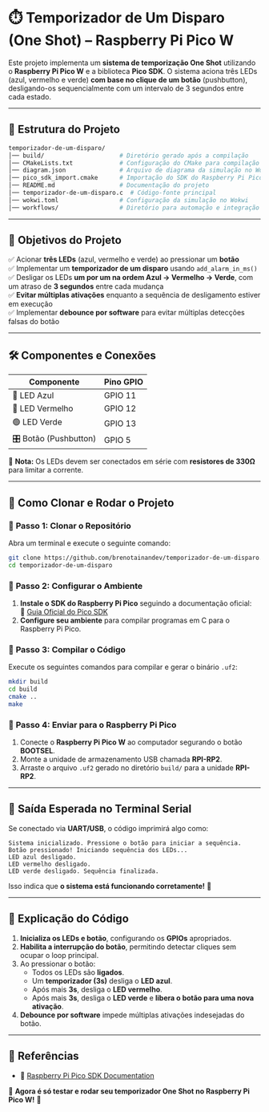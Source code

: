 # ⏱️ Temporizador de Um Disparo (One Shot) – Raspberry Pi Pico W

Este projeto implementa um **sistema de temporização One Shot** utilizando o **Raspberry Pi Pico W** e a biblioteca **Pico SDK**. O sistema aciona três LEDs (azul, vermelho e verde) **com base no clique de um botão** (pushbutton), desligando-os sequencialmente com um intervalo de 3 segundos entre cada estado.

---

## 📂 **Estrutura do Projeto**
```bash
temporizador-de-um-disparo/
│── build/                     # Diretório gerado após a compilação
│── CMakeLists.txt             # Configuração do CMake para compilação do projeto
│── diagram.json               # Arquivo de diagrama da simulação no Wokwi
│── pico_sdk_import.cmake      # Importação do SDK do Raspberry Pi Pico
│── README.md                  # Documentação do projeto
│── temporizador-de-um-disparo.c  # Código-fonte principal
│── wokwi.toml                 # Configuração da simulação no Wokwi
│── workflows/                 # Diretório para automação e integração contínua
```

---

## 🎯 **Objetivos do Projeto**
✅ Acionar **três LEDs** (azul, vermelho e verde) ao pressionar um **botão**  
✅ Implementar um **temporizador de um disparo** usando `add_alarm_in_ms()`  
✅ Desligar os LEDs **um por um na ordem Azul → Vermelho → Verde**, com um atraso de **3 segundos** entre cada mudança  
✅ **Evitar múltiplas ativações** enquanto a sequência de desligamento estiver em execução  
✅ Implementar **debounce por software** para evitar múltiplas detecções falsas do botão  

---

## 🛠 **Componentes e Conexões**
| **Componente**  | **Pino GPIO** |
|----------------|-------------|
| 🔵 LED Azul    | GPIO 11 |
| 🔴 LED Vermelho | GPIO 12 |
| 🟢 LED Verde   | GPIO 13 |
| 🎛️ Botão (Pushbutton) | GPIO 5 |

📌 **Nota:** Os LEDs devem ser conectados em série com **resistores de 330Ω** para limitar a corrente.

---

## 🚀 **Como Clonar e Rodar o Projeto**
### 📌 **Passo 1: Clonar o Repositório**
Abra um terminal e execute o seguinte comando:
```bash
git clone https://github.com/brenotainandev/temporizador-de-um-disparo.git
cd temporizador-de-um-disparo
```

### 📌 **Passo 2: Configurar o Ambiente**
1. **Instale o SDK do Raspberry Pi Pico** seguindo a documentação oficial:  
   🔗 [Guia Oficial do Pico SDK](https://github.com/raspberrypi/pico-sdk)  
2. **Configure seu ambiente** para compilar programas em C para o Raspberry Pi Pico.

### 📌 **Passo 3: Compilar o Código**
Execute os seguintes comandos para compilar e gerar o binário `.uf2`:
```bash
mkdir build
cd build
cmake ..
make
```

### 📌 **Passo 4: Enviar para o Raspberry Pi Pico**
1. Conecte o **Raspberry Pi Pico W** ao computador segurando o botão **BOOTSEL**.  
2. Monte a unidade de armazenamento USB chamada **RPI-RP2**.  
3. Arraste o arquivo `.uf2` gerado no diretório `build/` para a unidade **RPI-RP2**.  

---

## 📡 **Saída Esperada no Terminal Serial**
Se conectado via **UART/USB**, o código imprimirá algo como:
```
Sistema inicializado. Pressione o botão para iniciar a sequência.
Botão pressionado! Iniciando sequência dos LEDs...
LED azul desligado.
LED vermelho desligado.
LED verde desligado. Sequência finalizada.
```
Isso indica que **o sistema está funcionando corretamente!** 🎯

---

## 📝 **Explicação do Código**
1. **Inicializa os LEDs e botão**, configurando os **GPIOs** apropriados.  
2. **Habilita a interrupção do botão**, permitindo detectar cliques sem ocupar o loop principal.  
3. Ao pressionar o botão:
   - Todos os LEDs são **ligados**.
   - Um **temporizador (3s)** desliga o **LED azul**.
   - Após mais **3s**, desliga o **LED vermelho**.
   - Após mais **3s**, desliga o **LED verde** e **libera o botão para uma nova ativação**.  
4. **Debounce por software** impede múltiplas ativações indesejadas do botão.  

---

## 🔗 **Referências**
- 📖 [Raspberry Pi Pico SDK Documentation](https://datasheets.raspberrypi.com/pico/raspberry-pi-pico-c-sdk.pdf)

🚀 **Agora é só testar e rodar seu temporizador One Shot no Raspberry Pi Pico W!** 🎉